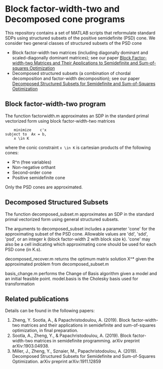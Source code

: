 # Block factor-width-two and Decomposed cone programs
This repository contains a set of MATLAB scripts that reformulate standard SDPs using structured subsets of the positive semidefinite (PSD) cone. We consider two general classes of structured subsets of the PSD cone

* Block factor-width two matrices (including diagonally dominant and scaled-diagonally dominant matrices); see our paper [Block Factor-width-two Matrices and Their Applications to Semidefinite and Sum-of-squares Optimization](https://arxiv.org/abs/1909.11076)
* Decomposed structured subsets (a combination of chordal decomposition and factor-width decomposition); see our paper [Decomposed Structured Subsets for Semidefinite and Sum-of-Squares Optimization](https://arxiv.org/abs/1911.12859)

## Block factor-width-two program

The function factorwidth.m approximates an SDP in the standard primal vectorized form using block factor-width-two matrices

		minimize 	c'x					
    subject to	Ax = b,					
		x \in K				

where the conic constraint `x \in K` is cartesian products of the following cones:

* R^n (free variables)
* Non-negative orthant
* Second-order cone
* Positive semidefinite cone

Only the PSD cones are approximated.    

## Decomposed Structured Subsets

The function decomposed_subset.m approximates an SDP in the standard primal vectorized form using general structured subsets. 

The arguments to decomposed_subset includes a parameter 'cone' for the approximating subset of the PSD cone. Allowable values are 'dd', 'sdd', 'psd', or an integer k (block factor-width 2 with block size k). 'cone' may also be a cell indicating which approximating cone should be used for each PSD cone (in K.s). 

decomposed_recover.m returns the optimum matrix solution X^* given the approximated problem from decomposed_subset.m

basis_change.m performs the Change of Basis algorithm given a model and an initial feasible point. model.basis is the Cholesky basis used for transformation

## Related publications
Details can be found in the following papers:
1. Zheng, Y. Sootla, A., & Papachristodoulou, A. (2019). Block factor-width-two matrices and their applications in semidefinite and sum-of-squares optimization, in final preparation.
2. Sootla, A., Zheng, Y., & Papachristodoulou, A. (2019). Block factor-width-two matrices in semidefinite programming. arXiv preprint arXiv:1903.04938.
3. Miller, J., Zheng, Y., Sznaier, M., Papachristodoulou, A. (2019). Decomposed Structured Subsets for Semidefinite and Sum-of-Squares Optimization. arXiv preprint arXiv:1911.12859
